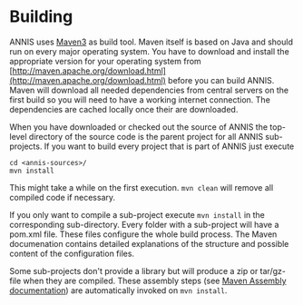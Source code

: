 # Building

ANNIS uses [Maven3](http://maven.apache.org/)  as build tool. Maven itself is
based on Java and should run on every major operating system. You have to
download and install the appropriate version for your operating system from
[http://maven.apache.org/download.html](http://maven.apache.org/download.html) before you can build ANNIS. Maven will
download all needed dependencies from central servers on the first build so you
will need to have a working internet connection. The dependencies are cached
locally once their are downloaded.

When you have downloaded or checked out the source of ANNIS the top-level
directory of the source code is the parent project for all ANNIS sub-projects. If
you want to build every project that is part of ANNIS just execute
~~~{.sh}
cd <annis-sources>/
mvn install
~~~
This might take a while on the first execution. `mvn clean` will remove all compiled
code if necessary.

If you only want to compile a sub-project execute `mvn install` in the
corresponding sub-directory. Every folder with a sub-project will have a pom.xml
file. These files configure the whole build process. The Maven documenation
contains detailed explanations of the structure and possible content of the
configuration files.

Some sub-projects don't provide a library but will produce a zip or tar/gz-
file when they are compiled. These assembly steps (see [Maven Assembly documentation](http://maven.apache.org/plugins/maven-assembly-plugin/)) are automatically
invoked on `mvn install`.